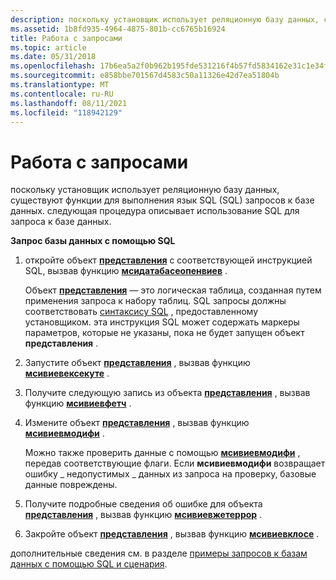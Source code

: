 ```yaml
---
description: поскольку установщик использует реляционную базу данных, существуют функции для выполнения язык SQL (SQL) запросов к базе данных. следующая процедура описывает использование SQL для запроса к базе данных.
ms.assetid: 1b8fd935-4964-4875-801b-cc6765b16924
title: Работа с запросами
ms.topic: article
ms.date: 05/31/2018
ms.openlocfilehash: 17b6ea5a2f0b962b195fde531216f4b57fd5834162e31c1e34fc9ff1dd3695df
ms.sourcegitcommit: e858bbe701567d4583c50a11326e42d7ea51804b
ms.translationtype: MT
ms.contentlocale: ru-RU
ms.lasthandoff: 08/11/2021
ms.locfileid: "118942129"
---
```

# <a name="working-with-queries"></a>Работа с запросами

поскольку установщик использует реляционную базу данных, существуют функции для выполнения язык SQL (SQL) запросов к базе данных. следующая процедура описывает использование SQL для запроса к базе данных.

**Запрос базы данных с помощью SQL**

1.  откройте объект [**представления**](view-object.md) с соответствующей инструкцией SQL, вызвав функцию [**мсидатабасеопенвиев**](/windows/desktop/api/Msiquery/nf-msiquery-msidatabaseopenviewa) .

    Объект [**представления**](view-object.md) — это логическая таблица, созданная путем применения запроса к набору таблиц. SQL запросы должны соответствовать [синтаксису SQL](sql-syntax.md) , предоставленному установщиком. эта инструкция SQL может содержать маркеры параметров, которые не указаны, пока не будет запущен объект **представления** .

2.  Запустите объект [**представления**](view-object.md) , вызвав функцию [**мсивиевексекуте**](/windows/desktop/api/Msiquery/nf-msiquery-msiviewexecute) .
3.  Получите следующую запись из объекта [**представления**](view-object.md) , вызвав функцию [**мсивиевфетч**](/windows/desktop/api/Msiquery/nf-msiquery-msiviewfetch) .
4.  Измените объект [**представления**](view-object.md) , вызвав функцию [**мсивиевмодифи**](/windows/desktop/api/Msiquery/nf-msiquery-msiviewmodify) .

    Можно также проверить данные с помощью [**мсивиевмодифи**](/windows/desktop/api/Msiquery/nf-msiquery-msiviewmodify) , передав соответствующие флаги. Если **мсивиевмодифи** возвращает ошибку \_ недопустимых \_ данных из запроса на проверку, базовые данные повреждены.

5.  Получите подробные сведения об ошибке для объекта [**представления**](view-object.md) , вызвав функцию [**мсивиевжетеррор**](/windows/desktop/api/Msiquery/nf-msiquery-msiviewgeterrora) .
6.  Закройте объект [**представления**](view-object.md) , вызвав функцию [**мсивиевклосе**](/windows/desktop/api/Msiquery/nf-msiquery-msiviewclose) .

дополнительные сведения см. в разделе [примеры запросов к базам данных с помощью SQL и сценария](examples-of-database-queries-using-sql-and-script.md).

 

 



